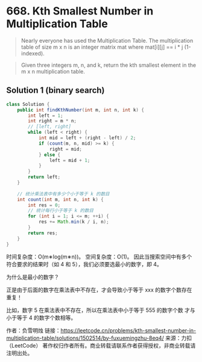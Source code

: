 # 668. Kth Smallest Number in Multiplication Table

>Nearly everyone has used the Multiplication Table. The multiplication table of size m x n is an integer matrix mat where mat[i][j] == i * j (1-indexed).

>Given three integers m, n, and k, return the kth smallest element in the m x n multiplication table.

## Solution 1 (binary search)
```java
class Solution {
    public int findKthNumber(int m, int n, int k) {
        int left = 1;
        int right = m * n;
        // [left, right]
        while (left < right) {
            int mid = left + (right - left) / 2;
            if (count(m, n, mid) >= k) {
                right = mid;
            } else {
                left = mid + 1;
            }
        }
        return left;
    }
    
    // 统计乘法表中有多少个小于等于 k 的数目
    int count(int m, int n, int k) {
        int res = 0;
        // 统计每行小于等于 k 的数目
        for (int i = 1; i <= m; ++i) {
            res += Math.min(k / i, n);
        }
        return res;
    }
}
```
时间复杂度：O(m∗log(m∗n))。
空间复杂度：O(1)。
因此当搜索空间中有多个符合要求的结果时（如 4 和 5），我们必须要选最小的数字，即 4。

为什么是最小的数字？

正是由于后面的数字在乘法表中不存在，才会导致小于等于 xxx 的数字个数存在重复！

比如，数字 5 在乘法表中不存在，所以在乘法表中小于等于 555 的数字个数 才与 小于等于 4 的数字个数相等。

作者：负雪明烛
链接：https://leetcode.cn/problems/kth-smallest-number-in-multiplication-table/solutions/1502514/by-fuxuemingzhu-8eq4/
来源：力扣（LeetCode）
著作权归作者所有。商业转载请联系作者获得授权，非商业转载请注明出处。
